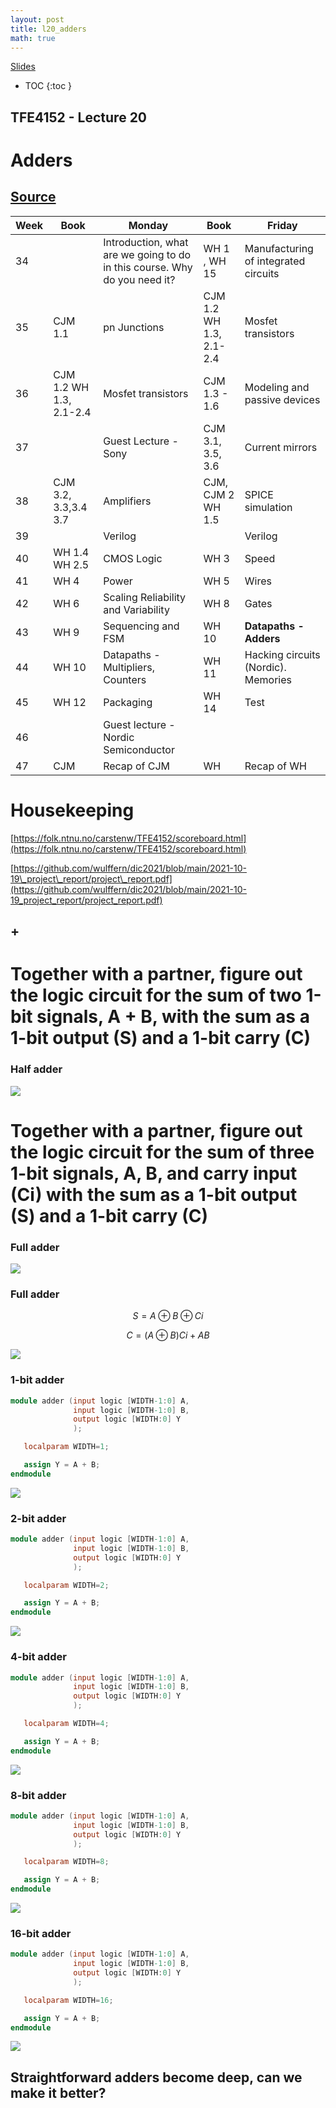 ```yaml
---
layout: post
title: l20_adders
math: true
---
```


[Slides](/aic2023/assets/slides/l20_adders.html)





* TOC
{:toc }


## TFE4152 - Lecture 20
# Adders

## [Source](https://github.com/wulffern/dic2021/blob/main/lectures/l19_fsm.md)


| Week | Book                    | Monday                                                                    | Book                    | Friday                               |
|------|-------------------------|---------------------------------------------------------------------------|-------------------------|--------------------------------------|
| 34   |                         | Introduction, what are we going to do in this course. Why do you need it? | WH 1 , WH 15            | Manufacturing of integrated circuits |
| 35   | CJM 1.1                 | pn Junctions                                                              | CJM 1.2 WH 1.3, 2.1-2.4 | Mosfet transistors                   |
| 36   | CJM 1.2 WH 1.3, 2.1-2.4 | Mosfet transistors                                                        | CJM 1.3 - 1.6           | Modeling and passive devices         |
| 37   |                         | Guest Lecture - Sony                                                      | CJM 3.1, 3.5, 3.6       | Current mirrors                      |
| 38   | CJM 3.2, 3.3,3.4 3.7    | Amplifiers                                                                | CJM, CJM 2 WH 1.5   | SPICE simulation
| 39   |                         | Verilog                                                                   |                         | Verilog                              |
| 40   | WH 1.4 WH 2.5           | CMOS Logic                                                                | WH 3                    | Speed                                |
| 41   | WH 4                    | Power                                                                     | WH 5                    | Wires                                |
| 42   | WH 6                    | Scaling Reliability and Variability                                       | WH 8                    | Gates                                |
| 43   | WH 9                    | Sequencing and FSM                                                                | WH 10                   | **Datapaths - Adders**                   |
| 44   | WH 10                   | Datapaths - Multipliers, Counters                                         | WH 11                   | Hacking circuits (Nordic). Memories                             |
| 45   | WH 12                   | Packaging                                                                 | WH 14                   | Test                                 |
| 46   |                         | Guest lecture - Nordic Semiconductor                                      |                         |                                      |
| 47   | CJM                     | Recap of CJM                                                              | WH                      | Recap of WH                          |



# Housekeeping

[https://folk.ntnu.no/carstenw/TFE4152/scoreboard.html](https://folk.ntnu.no/carstenw/TFE4152/scoreboard.html)

[https://github.com/wulffern/dic2021/blob/main/2021-10-19\_project\_report/project\_report.pdf](https://github.com/wulffern/dic2021/blob/main/2021-10-19_project_report/project_report.pdf)



##  +


# Together with a partner, figure out the logic circuit for the sum of two 1-bit signals, A + B, with the sum as a 1-bit output (S) and a 1-bit carry (C) 

### Half adder

![](/aic2023/assets/half_adder.png)



# Together with a partner, figure out the logic circuit for the sum of **three 1-bit signals, A, B, and carry input (Ci)** with the sum as a 1-bit output (S) and a 1-bit carry (C) 


### Full adder


![](/aic2023/assets/full_adder.png)


### Full adder

$$ S = A \oplus B \oplus Ci$$

$$ C = (A \oplus B)Ci + AB$$


![](/aic2023/assets/full_adder_block.png)



### 1-bit adder

```verilog
module adder (input logic [WIDTH-1:0] A,
              input logic [WIDTH-1:0] B,
              output logic [WIDTH:0] Y
              );

   localparam WIDTH=1;

   assign Y = A + B;
endmodule
```

![](/aic2023/assets/adder_1bit.png)

### 2-bit adder

```verilog
module adder (input logic [WIDTH-1:0] A,
              input logic [WIDTH-1:0] B,
              output logic [WIDTH:0] Y
              );

   localparam WIDTH=2;

   assign Y = A + B;
endmodule
```

![](/aic2023/assets/adder_2bit.png)


### 4-bit adder

```verilog
module adder (input logic [WIDTH-1:0] A,
              input logic [WIDTH-1:0] B,
              output logic [WIDTH:0] Y
              );

   localparam WIDTH=4;

   assign Y = A + B;
endmodule
```

![](/aic2023/assets/adder_4bit.png)


### 8-bit adder

```verilog
module adder (input logic [WIDTH-1:0] A,
              input logic [WIDTH-1:0] B,
              output logic [WIDTH:0] Y
              );

   localparam WIDTH=8;

   assign Y = A + B;
endmodule
```

![](/aic2023/assets/adder_8bit.png)


### 16-bit adder

```verilog
module adder (input logic [WIDTH-1:0] A,
              input logic [WIDTH-1:0] B,
              output logic [WIDTH:0] Y
              );

   localparam WIDTH=16;

   assign Y = A + B;
endmodule
```

![](/aic2023/assets/adder_16bit.png)


##  Straightforward adders become deep, can we make it better?






